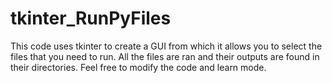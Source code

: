 # tkinter_RunPyFiles
This code uses tkinter to create a GUI from which it allows you to select the files that you need to run.
All the files are ran and their outputs are found in their directories.
Feel free to modify the code and learn mode.

